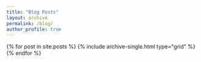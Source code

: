 ```yaml
---
title: "Blog Posts"
layout: archive
permalink: /blog/
author_profile: true
---
```


<div class="grid__wrapper">
{% for post in site.posts %}
  {% include archive-single.html type="grid" %}
{% endfor %}
</div>
